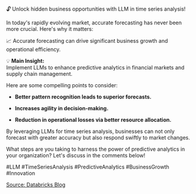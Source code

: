 🔓 Unlock hidden business opportunities with LLM in time series analysis!  

In today's rapidly evolving market, accurate forecasting has never been more crucial. Here's why it matters:  

📈 Accurate forecasting can drive significant business growth and operational efficiency.  

💡 **Main Insight:**  
Implement LLMs to enhance predictive analytics in financial markets and supply chain management.  

Here are some compelling points to consider:  

- **Better pattern recognition leads to superior forecasts.**  
   
- **Increases agility in decision-making.**  
   
- **Reduction in operational losses via better resource allocation.**  

By leveraging LLMs for time series analysis, businesses can not only forecast with greater accuracy but also respond swiftly to market changes.  

What steps are you taking to harness the power of predictive analytics in your organization? Let's discuss in the comments below!  

#LLM #TimeSeriesAnalysis #PredictiveAnalytics #BusinessGrowth #Innovation  

[Source: Databricks Blog](https://www.databricks.com/blog/how-long-should-you-train-your-language-model)